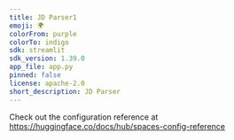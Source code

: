 ```yaml
---
title: JD Parser1
emoji: 🌍
colorFrom: purple
colorTo: indigo
sdk: streamlit
sdk_version: 1.39.0
app_file: app.py
pinned: false
license: apache-2.0
short_description: JD Parser
---
```


Check out the configuration reference at https://huggingface.co/docs/hub/spaces-config-reference
